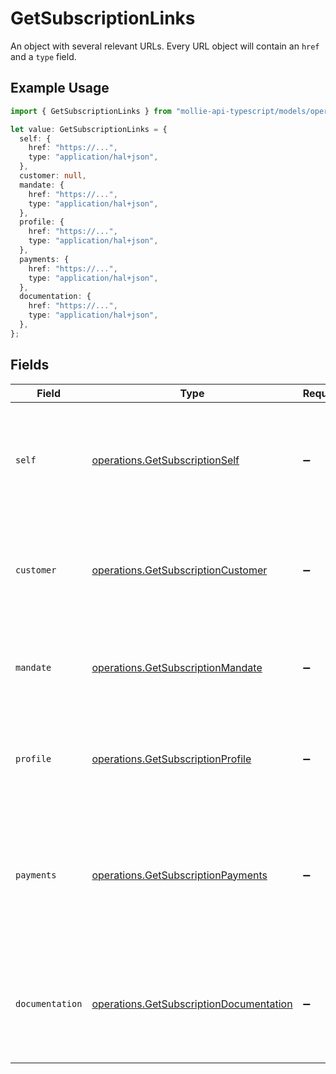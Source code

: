 # GetSubscriptionLinks

An object with several relevant URLs. Every URL object will contain an `href` and a `type` field.

## Example Usage

```typescript
import { GetSubscriptionLinks } from "mollie-api-typescript/models/operations";

let value: GetSubscriptionLinks = {
  self: {
    href: "https://...",
    type: "application/hal+json",
  },
  customer: null,
  mandate: {
    href: "https://...",
    type: "application/hal+json",
  },
  profile: {
    href: "https://...",
    type: "application/hal+json",
  },
  payments: {
    href: "https://...",
    type: "application/hal+json",
  },
  documentation: {
    href: "https://...",
    type: "application/hal+json",
  },
};
```

## Fields

| Field                                                                                                                         | Type                                                                                                                          | Required                                                                                                                      | Description                                                                                                                   |
| ----------------------------------------------------------------------------------------------------------------------------- | ----------------------------------------------------------------------------------------------------------------------------- | ----------------------------------------------------------------------------------------------------------------------------- | ----------------------------------------------------------------------------------------------------------------------------- |
| `self`                                                                                                                        | [operations.GetSubscriptionSelf](../../models/operations/getsubscriptionself.md)                                              | :heavy_minus_sign:                                                                                                            | In v2 endpoints, URLs are commonly represented as objects with an `href` and `type` field.                                    |
| `customer`                                                                                                                    | [operations.GetSubscriptionCustomer](../../models/operations/getsubscriptioncustomer.md)                                      | :heavy_minus_sign:                                                                                                            | The API resource URL of the [customer](get-customer) this subscription was created for.                                       |
| `mandate`                                                                                                                     | [operations.GetSubscriptionMandate](../../models/operations/getsubscriptionmandate.md)                                        | :heavy_minus_sign:                                                                                                            | The API resource URL of the [mandate](get-mandate) this subscription was created for.                                         |
| `profile`                                                                                                                     | [operations.GetSubscriptionProfile](../../models/operations/getsubscriptionprofile.md)                                        | :heavy_minus_sign:                                                                                                            | The API resource URL of the [profile](get-profile) this subscription was created for.                                         |
| `payments`                                                                                                                    | [operations.GetSubscriptionPayments](../../models/operations/getsubscriptionpayments.md)                                      | :heavy_minus_sign:                                                                                                            | The API resource URL of the [payments](list-payments) created for this subscription. Omitted if no such<br/>payments exist (yet). |
| `documentation`                                                                                                               | [operations.GetSubscriptionDocumentation](../../models/operations/getsubscriptiondocumentation.md)                            | :heavy_minus_sign:                                                                                                            | In v2 endpoints, URLs are commonly represented as objects with an `href` and `type` field.                                    |